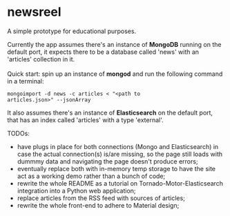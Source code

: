 # newsreel
A simple prototype for educational purposes.

Currently the app assumes there's an instance of <strong>MongoDB</strong> running on the default port, it expects there to be a database called 'news' with an 'articles' collection in it.
<br><br>Quick start: spin up an instance of <b>mongod</b> and run the following command in a terminal:

<code>mongoimport -d news -c articles < "\<path to articles.json\>" --jsonArray</code>

It also assumes there's an instance of <strong>Elasticsearch</strong> on the default port, that has an index called 'articles' with a type 'external'.

TODOs:
- have plugs in place for both connections (Mongo and Elasticsearch) in case the actual connection(s) is/are missing, so the page still loads with dummmy data and navigating the page doesn't produce errors;
- eventually replace both with in-memory temp storage to have the site act as a working demo rather than a bunch of code;
- rewrite the whole README as a tutorial on Tornado-Motor-Elasticsearch integration into a Python web application;
- replace articles from the RSS feed with sources of articles;
- rewrite the whole front-end to adhere to Material design;
